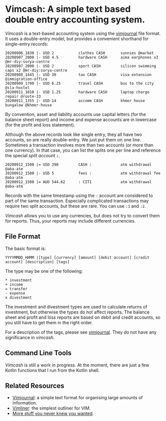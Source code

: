 # Vimcash: A simple text based double entry accounting system.

*Vimcash* is a text-based accounting system using the [vimjournal](https://github.com/rogerkeays/vimjournal) file format. It uses a double-entry model, but provides a convenient shorthand for single-entry records:

    20200906_1830 |- USD 2           clothes CASH       sunnies @market
    20200907_2000 |- USD 4.5         hardware CASH      aima earphones x3 @mr-diy:sorya-centre
    20200907_2000 |- USD 2           sport CASH         silicon swimming caps x2 @mr-diy:sorya-centre
    20200908_1445 |- USD 30          tax CASH           visa extension @immigration-office
    20200909_1700 |- USD 6.25        travel CASH        bus to the city @sla-hostel
    20200911_1010 |- USD 1.25        hardware CASH      laptop charge repair @route-33
    20200911_1355 |- USD 14          accomm CASH        khmer house bungalow @khmer-house

By convention, asset and liability accounts use capital letters (for the balance sheet report) and income and expense accounts are in lowercase (for the profit and loss statement).
 
Although the above records look like single entry, they all have two accounts, so are really double-entry. We just put them on one line. Sometimes a transaction involves more than two accounts (or more than one currency). In that case, you can list the splits one per line and reference the special *split account* **`:`**.

    20200912_1500 |= USD 390         CASH :             atm withdrawal @aba-atm
    20200912_1500 |- USD 5           fees :             atm withdrawal fee @aba-atm
    20200912_1500 |= AUD 544.62      : CITI             atm withdrawal @aba-atm

Records with the same timestamp using the `:` account are considered to part of the same transaction. Especially complicated transactions may require two split accounts, but these are rare. You can use `:1` and `:2`.

*Vimcash* allows you to use any currencies, but does not try to convert them for reports. Thus, your reports may include different currencies.

## File Format

The basic format is:

    YYYYMMDD_HHMM |[type] [currency] [amount] [debit account] [credit account] [description] [tags]

The type may be one of the following:

    * investment
    + income
    = transfer
    - expense
    x divestment

The investment and divestment types are used to calculate returns of investment, but otherwise the types do not affect reports. The balance sheet and profit and loss reports are based on debit and credit accounts, so you still have to get them in the right order.

For a description of the tags, please see [vimjournal](https://github.com/rogerkeays/vimjournal). They do not have any significance in *vimcash*.

## Command Line Tools

*Vimcash* is still a work in progress. At the moment, there are just a few Kotlin functions that I run from the Kotlin shell.

## Related Resources

  * [Vimjournal](https://github.com/rogerkeays/vimjournal): a simple text format for organising large amounts of information.
  * [Vimliner](https://github.com/rogerkeays/vimliner): the simplest outliner for VIM.
  * [More stuff you never knew you wanted](https://rogerkeays.com).
 
